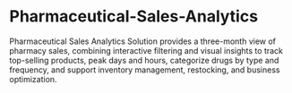 # Pharmaceutical-Sales-Analytics
Pharmaceutical Sales Analytics Solution provides a three-month view of pharmacy sales, combining interactive filtering and visual insights to track top-selling products, peak days and hours, categorize drugs by type and frequency, and support inventory management, restocking, and business optimization.
